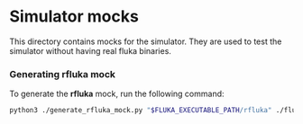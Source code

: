 # Simulator mocks

This directory contains mocks for the simulator. They are used to test the simulator without having real fluka binaries.

### Generating rfluka mock

To generate the **rfluka** mock, run the following command:

```bash
python3 ./generate_rfluka_mock.py "$FLUKA_EXECUTABLE_PATH/rfluka" ./fluka_input/minimal.inp ./bin/rfluka
```
